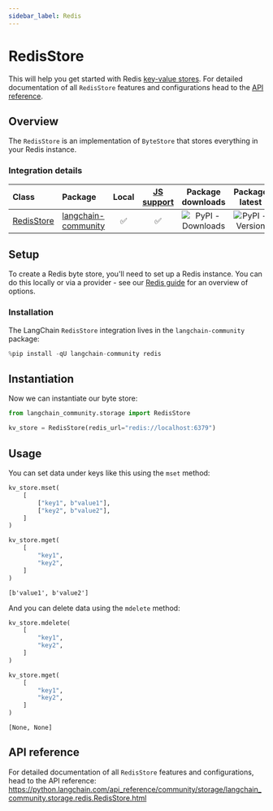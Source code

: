 ```yaml
---
sidebar_label: Redis
---
```


# RedisStore

This will help you get started with Redis [key-value stores](/oss/concepts/key_value_stores). For detailed documentation of all `RedisStore` features and configurations head to the [API reference](https://python.langchain.com/api_reference/community/storage/langchain_community.storage.redis.RedisStore.html).

## Overview

The `RedisStore` is an implementation of `ByteStore` that stores everything in your Redis instance.

### Integration details

| Class | Package | Local | [JS support](https://js.langchain.com/docs/integrations/stores/ioredis_storage) | Package downloads | Package latest |
| :--- | :--- | :---: | :---: |  :---: | :---: |
| [RedisStore](https://python.langchain.com/api_reference/community/storage/langchain_community.storage.redis.RedisStore.html) | [langchain-community](https://python.langchain.com/api_reference/community/index.html) | ✅ | ✅ | ![PyPI - Downloads](https://img.shields.io/pypi/dm/langchain_community?style=flat-square&label=%20) | ![PyPI - Version](https://img.shields.io/pypi/v/langchain_community?style=flat-square&label=%20) |

## Setup

To create a Redis byte store, you'll need to set up a Redis instance. You can do this locally or via a provider - see our [Redis guide](/oss/integrations/providers/redis) for an overview of options.

### Installation

The LangChain `RedisStore` integration lives in the `langchain-community` package:


```python
%pip install -qU langchain-community redis
```

## Instantiation

Now we can instantiate our byte store:


```python
from langchain_community.storage import RedisStore

kv_store = RedisStore(redis_url="redis://localhost:6379")
```

## Usage

You can set data under keys like this using the `mset` method:


```python
kv_store.mset(
    [
        ["key1", b"value1"],
        ["key2", b"value2"],
    ]
)

kv_store.mget(
    [
        "key1",
        "key2",
    ]
)
```



```output
[b'value1', b'value2']
```


And you can delete data using the `mdelete` method:


```python
kv_store.mdelete(
    [
        "key1",
        "key2",
    ]
)

kv_store.mget(
    [
        "key1",
        "key2",
    ]
)
```



```output
[None, None]
```


## API reference

For detailed documentation of all `RedisStore` features and configurations, head to the API reference: https://python.langchain.com/api_reference/community/storage/langchain_community.storage.redis.RedisStore.html
